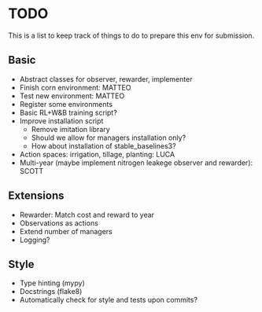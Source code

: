 # TODO
This is a list to keep track of things to do to 
prepare this env for submission.

## Basic
 - Abstract classes for observer, rewarder, implementer
 - Finish corn environment: MATTEO
 - Test new environment: MATTEO
 - Register some environments
 - Basic RL+W&B training script?
 - Improve installation script 
    * Remove imitation library
    * Should we allow for managers installation only?
    * How about installation of stable_baselines3?
 - Action spaces: irrigation, tillage, planting: LUCA
 - Multi-year (maybe implement nitrogen leakege 
observer and rewarder): SCOTT

## Extensions
 - Rewarder: Match cost and reward to year
 - Observations as actions
 - Extend number of managers
 - Logging?
 
## Style
 - Type hinting (mypy)
 - Docstrings (flake8)
 - Automatically check for style and tests upon commits?
 